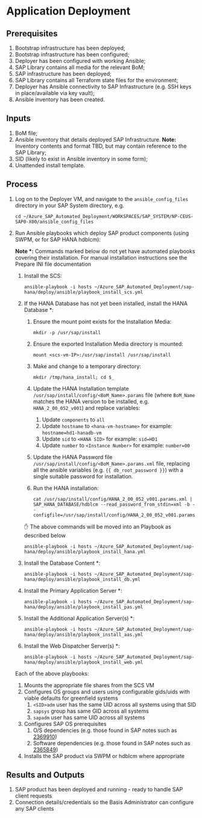 # Application Deployment

## Prerequisites

1. Bootstrap infrastructure has been deployed;
1. Bootstrap infrastructure has been configured;
1. Deployer has been configured with working Ansible;
1. SAP Library contains all media for the relevant BoM;
1. SAP infrastructure has been deployed;
1. SAP Library contains all Terraform state files for the environment;
1. Deployer has Ansible connectivity to SAP Infrastructure (e.g. SSH keys in place/available via key vault);
1. Ansible inventory has been created.

## Inputs

1. BoM file;
1. Ansible inventory that details deployed SAP Infrastructure. **Note:** Inventory contents and format TBD, but may contain reference to the SAP Library;
1. SID (likely to exist in Ansible inventory in some form);
1. Unattended install template.

## Process

1. Log on to the Deployer VM, and navigate to the `ansible_config_files` directory in your SAP System directory, e.g.

   ```shell
   cd ~/Azure_SAP_Automated_Deployment/WORKSPACES/SAP_SYSTEM/NP-CEUS-SAP0-X00/ansible_config_files
   ```

1. Run Ansible playbooks which deploy SAP product components (using SWPM, or for SAP HANA hdblcm):

   __Note *:__ Commands marked below do not yet have automated playbooks covering their installation. For manual installation instructions see the Prepare INI file documentation

   1. Install the SCS:

      ```shell
      ansible-playbook -i hosts ~/Azure_SAP_Automated_Deployment/sap-hana/deploy/ansible/playbook_install_scs.yml
      ```

   1. If the HANA Database has not yet been installed, install the HANA Database *:

      1. Ensure the mount point exists for the Installation Media:

         `mkdir -p /usr/sap/install`

      1. Ensure the exported Installation Media directory is mounted:

         `mount <scs-vm-IP>:/usr/sap/install /usr/sap/install`

      1. Make and change to a temporary directory:

         `mkdir /tmp/hana_install; cd $_`

      1. Update the HANA Installation template `/usr/sap/install/config/<BoM_Name>.params` file (where `BoM_Name` matches the HANA version to be installed, e.g. `HANA_2_00_052_v001`) and replace variables:
         1. Update `components` to `all`
         1. Update `hostname` to `<hana-vm-hostname>` for example: `hostname=hd1-hanadb-vm`
         1. Update `sid` to `<HANA SID>` for example: `sid=HD1`
         1. Update `number` to `<Instance Number>` for example: `number=00`

      1. Update the HANA Password file `/usr/sap/install/config/<BoM_Name>.params.xml` file, replacing all the ansible variables (e.g. `{{ db_root_password }}`) with a single suitable password for installation.

      1. Run the HANA installation:

         `cat /usr/sap/install/config/HANA_2_00_052_v001.params.xml | SAP_HANA_DATABASE/hdblcm --read_password_from_stdin=xml -b --configfile=/usr/sap/install/config/HANA_2_00_052_v001.params`

      :hand: The above commands will be moved into an Playbook as described below

      ```shell
      ansible-playbook -i hosts ~/Azure_SAP_Automated_Deployment/sap-hana/deploy/ansible/playbook_install_hana.yml
      ```

   1. Install the Database Content *:

      ```shell
      ansible-playbook -i hosts ~/Azure_SAP_Automated_Deployment/sap-hana/deploy/ansible/playbook_install_db.yml
      ```

   1. Install the Primary Application Server *:

      ```shell
      ansible-playbook -i hosts ~/Azure_SAP_Automated_Deployment/sap-hana/deploy/ansible/playbook_install_pas.yml
      ```

   1. Install the Additional Application Server(s) *:

      ```shell
      ansible-playbook -i hosts ~/Azure_SAP_Automated_Deployment/sap-hana/deploy/ansible/playbook_install_aas.yml
      ```

   1. Install the Web Dispatcher Server(s) *:

      ```shell
      ansible-playbook -i hosts ~/Azure_SAP_Automated_Deployment/sap-hana/deploy/ansible/playbook_install_web.yml
      ```

   Each of the above playbooks:

      1. Mounts the appropriate file shares from the SCS VM
      1. Configures OS groups and users using configurable gids/uids with viable defaults for greenfield systems
         1. `<SID>adm` user has the same UID across all systems using that SID
         1. `sapsys` group has same GID across all systems
         1. `sapadm` user has same UID across all systems
      1. Configures SAP OS prerequisites
         1. O/S dependencies (e.g. those found in SAP notes such as [2369910](https://launchpad.support.sap.com/#/notes/2369910))
         1. Software dependencies (e.g. those found in SAP notes such as [2365849](https://launchpad.support.sap.com/#/notes/2365849))
      1. Installs the SAP product via SWPM or hdblcm where appropriate

## Results and Outputs

1. SAP product has been deployed and running - ready to handle SAP client requests
1. Connection details/credentials so the Basis Administrator can configure any SAP clients
